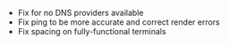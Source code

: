 * Fix for no DNS providers available
* Fix ping to be more accurate and correct render errors
* Fix spacing on fully-functional terminals